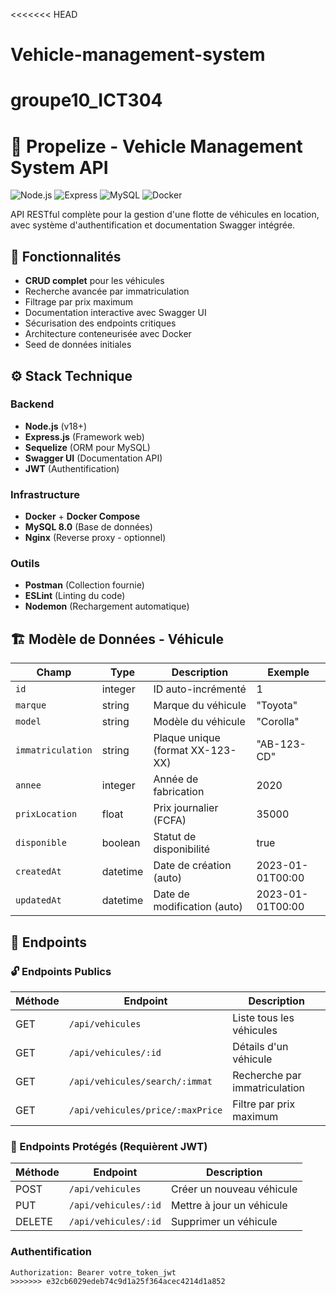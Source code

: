 <<<<<<< HEAD
# Vehicle-management-system
groupe10_ICT304
=======
# 🚗 Propelize - Vehicle Management System API

![Node.js](https://img.shields.io/badge/Node.js-18.x-green)
![Express](https://img.shields.io/badge/Express-4.x-lightgrey)
![MySQL](https://img.shields.io/badge/MySQL-8.0-blue)
![Docker](https://img.shields.io/badge/Docker-✓-blue)

API RESTful complète pour la gestion d'une flotte de véhicules en location, avec système d'authentification et documentation Swagger intégrée.

## 📌 Fonctionnalités

- **CRUD complet** pour les véhicules
- Recherche avancée par immatriculation
- Filtrage par prix maximum
- Documentation interactive avec Swagger UI
- Sécurisation des endpoints critiques
- Architecture conteneurisée avec Docker
- Seed de données initiales

## ⚙️ Stack Technique

### Backend
- **Node.js** (v18+)
- **Express.js** (Framework web)
- **Sequelize** (ORM pour MySQL)
- **Swagger UI** (Documentation API)
- **JWT** (Authentification)

### Infrastructure
- **Docker** + **Docker Compose**
- **MySQL 8.0** (Base de données)
- **Nginx** (Reverse proxy - optionnel)

### Outils
- **Postman** (Collection fournie)
- **ESLint** (Linting du code)
- **Nodemon** (Rechargement automatique)

## 🏗️ Modèle de Données - Véhicule

| Champ             | Type     | Description                          | Exemple          |
|-------------------|----------|--------------------------------------|------------------|
| `id`              | integer  | ID auto-incrémenté                   | 1                |
| `marque`          | string   | Marque du véhicule                   | "Toyota"         |
| `model`           | string   | Modèle du véhicule                   | "Corolla"        |
| `immatriculation` | string   | Plaque unique (format XX-123-XX)     | "AB-123-CD"      |
| `annee`           | integer  | Année de fabrication                 | 2020             |
| `prixLocation`    | float    | Prix journalier (FCFA)               | 35000            |
| `disponible`      | boolean  | Statut de disponibilité              | true             |
| `createdAt`       | datetime | Date de création (auto)              | 2023-01-01T00:00 |
| `updatedAt`       | datetime | Date de modification (auto)          | 2023-01-01T00:00 |

## 🚀 Endpoints

### 🔓 Endpoints Publics

| Méthode | Endpoint                          | Description                          |
|---------|-----------------------------------|--------------------------------------|
| GET     | `/api/vehicules`                 | Liste tous les véhicules             |
| GET     | `/api/vehicules/:id`             | Détails d'un véhicule                |
| GET     | `/api/vehicules/search/:immat`   | Recherche par immatriculation        |
| GET     | `/api/vehicules/price/:maxPrice` | Filtre par prix maximum              |

### 🔐 Endpoints Protégés (Requièrent JWT)

| Méthode | Endpoint                | Description                     |
|---------|-------------------------|---------------------------------|
| POST    | `/api/vehicules`        | Créer un nouveau véhicule       |
| PUT     | `/api/vehicules/:id`    | Mettre à jour un véhicule       |
| DELETE  | `/api/vehicules/:id`    | Supprimer un véhicule           |

### Authentification
```http
Authorization: Bearer votre_token_jwt
>>>>>>> e32cb6029edeb74c9d1a25f364acec4214d1a852
